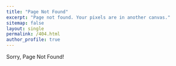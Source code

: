 ```yaml
---
title: "Page Not Found"
excerpt: "Page not found. Your pixels are in another canvas."
sitemap: false
layout: single
permalink: /404.html
author_profile: true
---
```


Sorry, Page Not Found!